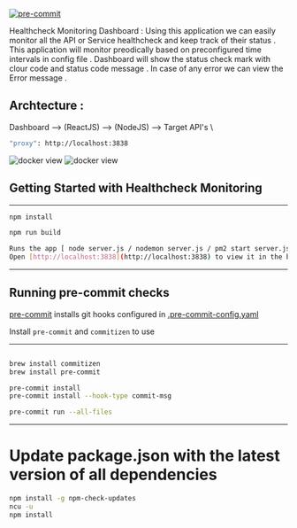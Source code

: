 [![pre-commit](https://img.shields.io/badge/pre--commit-enabled-brightgreen?logo=pre-commit)](https://github.com/pre-commit/pre-commit)

Healthcheck Monitoring Dashboard : Using this application we can easily monitor all the API or Service healthcheck and keep track of their status . This application will monitor preodically based on preconfigured time intervals in config file . Dashboard will show the status check mark with clour code and status code message . In case of any error we can view the Error message .

## Archtecture :

Dashboard --> (ReactJS) --> (NodeJS) --> Target API's \

```bash
"proxy": http://localhost:3838
```

![docker view](Dashboard.png)
![docker view](ErrorMessage.png)

## Getting Started with Healthcheck Monitoring

---

```bash
npm install

npm run build

Runs the app [ node server.js / nodemon server.js / pm2 start server.js ]\
Open [http://localhost:3838](http://localhost:3838) to view it in the browser.
```

---

## Running pre-commit checks

[pre-commit](https://pre-commit.com) installs git hooks configured in [.pre-commit-config.yaml](.pre-commit-config.yaml)

Install `pre-commit` and `commitizen` to use

---

```bash

brew install commitizen
brew install pre-commit

pre-commit install
pre-commit install --hook-type commit-msg

pre-commit run --all-files
```

---

# Update package.json with the latest version of all dependencies

```bash
npm install -g npm-check-updates
ncu -u
npm install

```
